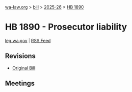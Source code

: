 [wa-law.org](/) > [bill](/bill/) > [2025-26](/bill/2025-26/) > [HB 1890](/bill/2025-26/hb/1890/)

# HB 1890 - Prosecutor liability
[leg.wa.gov](https://app.leg.wa.gov/billsummary?BillNumber=1890&Year=2025&Initiative=false) | [RSS Feed](./rss.xml)

## Revisions
* [Original Bill](1/)

## Meetings